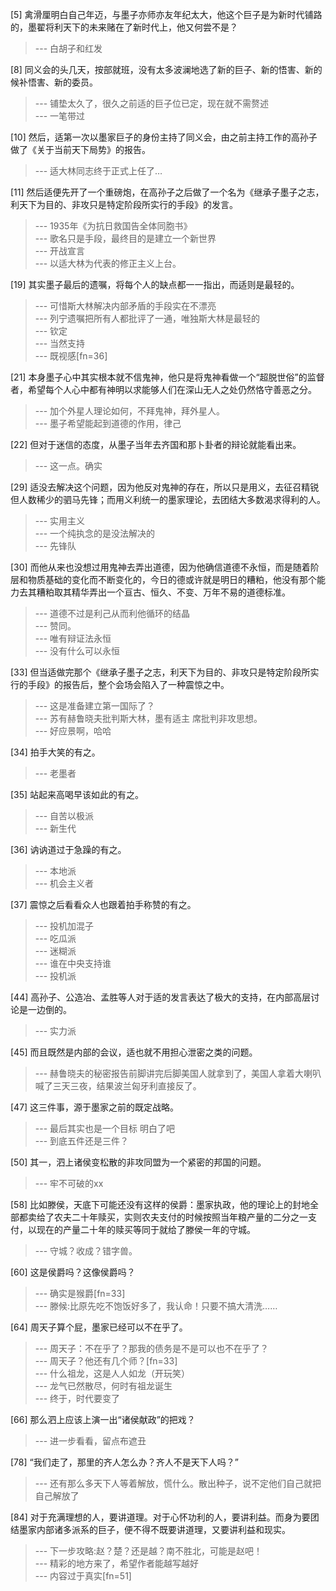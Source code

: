 
[5] 禽滑厘明白自己年迈，与墨子亦师亦友年纪太大，他这个巨子是为新时代铺路的，墨翟将利天下的未来赌在了新时代上，他又何尝不是？
>--- 白胡子和红发<br>

[8] 同义会的头几天，按部就班，没有太多波澜地选了新的巨子、新的悟害、新的候补悟害、新的委员。
>--- 铺垫太久了，很久之前适的巨子位已定，现在就不需赘述<br>
>--- 一笔带过<br>

[10] 然后，适第一次以墨家巨子的身份主持了同义会，由之前主持工作的高孙子做了《关于当前天下局势》的报告。
>--- 适大林同志终于正式上任了…<br>

[11] 然后适便先开了一个重磅炮，在高孙子之后做了一个名为《继承子墨子之志，利天下为目的、非攻只是特定阶段所实行的手段》的发言。
>--- 1935年《为抗日救国告全体同胞书》<br>
>--- 歌名只是手段，最终目的是建立一个新世界<br>
>--- 开战宣言<br>
>--- 以适大林为代表的修正主义上台。<br>

[19] 其实墨子最后的遗嘱，将每个人的缺点都一一指出，而适则是最轻的。
>--- 可惜斯大林解决内部矛盾的手段实在不漂亮<br>
>--- 列宁遗嘱把所有人都批评了一通，唯独斯大林是最轻的<br>
>--- 钦定<br>
>--- 当然支持<br>
>--- 既视感[fn=36]<br>

[21] 本身墨子心中其实根本就不信鬼神，他只是将鬼神看做一个“超脱世俗”的监督者，希望每个人心中都有神明以求能够人们在深山无人之处仍然恪守善恶之分。
>--- 加个外星人理论如何，不拜鬼神，拜外星人。<br>
>--- 墨子希望能起到道德的作用，律己<br>

[22] 但对于迷信的态度，从墨子当年去齐国和那卜卦者的辩论就能看出来。
>--- 这一点。确实<br>

[29] 适没去解决这个问题，因为他反对鬼神的存在，所以只是用义，去征召精锐但人数稀少的驷马先锋；而用义利统一的墨家理论，去团结大多数渴求得利的人。
>--- 实用主义<br>
>--- 一个纯执念的是没法解决的<br>
>--- 先锋队<br>

[30] 而他从来也没想过用鬼神去弄出道德，因为他确信道德不永恒，而是随着阶层和物质基础的变化而不断变化的，今日的德或许就是明日的糟粕，他没有那个能力去其糟粕取其精华弄出一个亘古、恒久、不变、万年不易的道德标准。
>--- 道德不过是利己从而利他循环的结晶<br>
>--- 赞同。<br>
>--- 唯有辩证法永恒<br>
>--- 没有什么可以永恒<br>

[33] 但当适做完那个《继承子墨子之志，利天下为目的、非攻只是特定阶段所实行的手段》的报告后，整个会场会陷入了一种震惊之中。
>--- 这是准备建立第一国际了？<br>
>--- 苏有赫鲁晓夫批判斯大林，墨有适主  席批判非攻思想。<br>
>--- 好应景啊，哈哈<br>

[34] 拍手大笑的有之。
>--- 老墨者<br>

[35] 站起来高喝早该如此的有之。
>--- 自苦以极派<br>
>--- 新生代<br>

[36] 讷讷道过于急躁的有之。
>--- 本地派<br>
>--- 机会主义者<br>

[37] 震惊之后看看众人也跟着拍手称赞的有之。
>--- 投机加混子<br>
>--- 吃瓜派<br>
>--- 迷糊派<br>
>--- 谁在中央支持谁<br>
>--- 投机派<br>

[44] 高孙子、公造冶、孟胜等人对于适的发言表达了极大的支持，在内部高层讨论是一边倒的。
>--- 实力派<br>

[45] 而且既然是内部的会议，适也就不用担心泄密之类的问题。
>--- 赫鲁晓夫的秘密报告前脚讲完后脚美国人就拿到了，美国人拿着大喇叭喊了三天三夜，结果波兰匈牙利直接反了。<br>

[47] 这三件事，源于墨家之前的既定战略。
>--- 最后其实也是一个目标 明白了吧<br>
>--- 到底五件还是三件？<br>

[50] 其一，泗上诸侯变松散的非攻同盟为一个紧密的邦国的问题。
>--- 牢不可破的xx<br>

[58] 比如滕侯，天底下可能还没有这样的侯爵：墨家执政，他的理论上的封地全部都卖给了农夫二十年赎买，实则农夫支付的时候按照当年粮产量的二分之一支付，以现在的产量二十年的赎买等同于就给了滕侯一年的守城。
>--- 守城？收成？错字兽。<br>

[60] 这是侯爵吗？这像侯爵吗？
>--- 确实是猴爵[fn=33]<br>
>--- 滕候:比原先吃不饱饭好多了，我认命！只要不搞大清洗……<br>

[64] 周天子算个屁，墨家已经可以不在乎了。
>--- 周天子：不在乎了？那我的债务是不是可以也不在乎了？<br>
>--- 周天子？他还有几个师？[fn=33]<br>
>--- 什么祖龙，这是人人如龙（开玩笑）<br>
>--- 龙气已然散尽，何时有祖龙诞生<br>
>--- 终于，时代要变了<br>

[66] 那么泗上应该上演一出“诸侯献政”的把戏？
>--- 进一步看看，留点布遮丑<br>

[78] “我们走了，那里的齐人怎么办？齐人不是天下人吗？”
>--- 还有那么多天下人等着解放，慌什么。散出种子，说不定他们自己就把自己解放了<br>

[84] 对于充满理想的人，要讲道理。对于心怀功利的人，要讲利益。而身为要团结墨家内部诸多派系的巨子，便不得不既要讲道理，又要讲利益和现实。
>--- 下一步攻略:赵？楚？还是越？南不胜北，可能是赵吧！<br>
>--- 精彩的地方来了，希望作者能越写越好<br>
>--- 内容过于真实[fn=51]<br>
